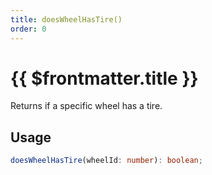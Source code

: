```yaml
---
title: doesWheelHasTire()
order: 0
---
```


# {{ $frontmatter.title }}

Returns if a specific wheel has a tire.

## Usage

```ts
doesWheelHasTire(wheelId: number): boolean;
```
